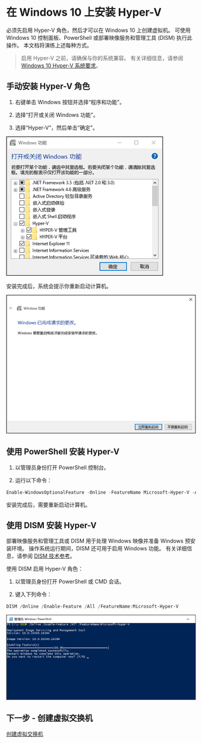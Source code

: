 # 在 Windows 10 上安装 Hyper-V

必须先启用 Hyper-V 角色，然后才可以在 Windows 10 上创建虚拟机。 可使用 Windows 10 控制面板、PowerShell 或部署映像服务和管理工具 (DISM) 执行此操作。 本文档将演练上述每种方式。

> 启用 Hyper-V 之前，请确保与你的系统兼容。 有关详细信息，请参阅 [Windows 10 Hyper-V 系统要求](https://msdn.microsoft.com/virtualization/hyperv_on_windows/quick_start/walkthrough_compatibility)。

## 手动安装 Hyper-V 角色

1. 右键单击 Windows 按钮并选择“程序和功能”。

2. 选择“打开或关闭 Windows 功能”。

3. 选择“Hyper-V”，然后单击“确定”。

![](media/enable_role_upd.png)

安装完成后，系统会提示你重新启动计算机。

![](media/restart_upd.png)

## 使用 PowerShell 安装 Hyper-V

1. 以管理员身份打开 PowerShell 控制台。

2. 运行以下命令：

```powershell
Enable-WindowsOptionalFeature -Online -FeatureName Microsoft-Hyper-V -All
```
安装完成后，需要重新启动计算机。

## 使用 DISM 安装 Hyper-V

部署映像服务和管理工具或 DISM 用于处理 Windows 映像并准备 Windows 预安装环境。 操作系统运行期间，DISM 还可用于启用 Windows 功能。 有关详细信息，请参阅 [DISM 技术参考](https://technet.microsoft.com/en-us/library/hh824821.aspx)。

使用 DISM 启用 Hyper-V 角色：

1. 以管理员身份打开 PowerShell 或 CMD 会话。

2. 键入下列命令：

```powershell
DISM /Online /Enable-Feature /All /FeatureName:Microsoft-Hyper-V
```
![](media/dism_upd.png)


## 下一步 - 创建虚拟交换机

[创建虚拟交换机](walkthrough_virtual_switch.md)






<!--HONumber=Feb16_HO4-->


